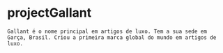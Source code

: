 # projectGallant
    Gallant é o nome principal em artigos de luxo. Tem a sua sede em Garça, Brasil. Criou a primeira marca global do mundo em artigos de luxo.